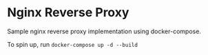 # Nginx Reverse Proxy

Sample nginx reverse proxy implementation using docker-compose. 

To spin up, run `docker-compose up -d --build`
